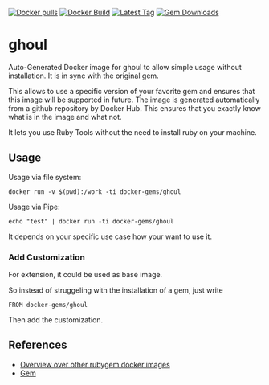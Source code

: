 [![Docker pulls](https://img.shields.io/docker/pulls/rubygem/ghoul.svg)](https://hub.docker.com/r/rubygem/ghoul/)
[![Docker Build](https://img.shields.io/docker/automated/rubygem/ghoul.svg)](https://hub.docker.com/r/rubygem/ghoul/)
[![Latest Tag](https://img.shields.io/github/tag/docker-rubygem/ghoul.svg)](https://hub.docker.com/r/rubygem/ghoul/)
[![Gem Downloads](https://img.shields.io/gem/dt/ghoul.svg)](https://rubygems.org/gems/ghoul/)
# ghoul

Auto-Generated Docker image for ghoul to allow simple usage without installation.
It is in sync with the original gem.

This allows to use a specific version of your favorite gem and ensures that this image will be supported in future.
The image is generated automatically from a github repository by Docker Hub.
This ensures that you exactly know what is in the image and what not.

It lets you use Ruby Tools without the need to install ruby on your machine.

## Usage

Usage via file system:

`docker run -v $(pwd):/work -ti docker-gems/ghoul`

Usage via Pipe:

`echo "test" | docker run -ti docker-gems/ghoul`

It depends on your specific use case how your want to use it.

### Add Customization

For extension, it could be used as base image.

So instead of struggeling with the installation of a gem, just write

`FROM docker-gems/ghoul`

Then add the customization.

## References

 - [Overview over other rubygem docker images](https://github.com/thinkbot/docker-rubygem)
 - [Gem](https://rubygems.org/gems/ghoul/)
